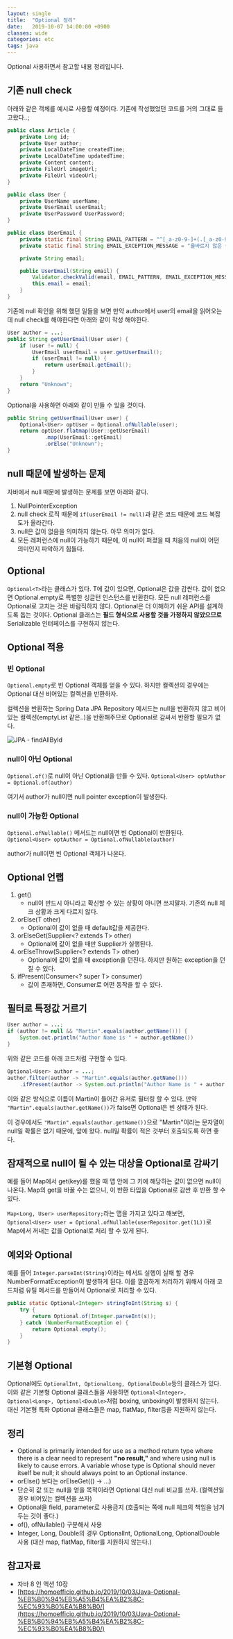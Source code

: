 ```yaml
---
layout: single
title:  "Optional 정리"
date:   2019-10-07 14:00:00 +0900
classes: wide
categories: etc
tags: java
---
```


Optional 사용하면서 참고할 내용 정리입니다.

## 기존 null check

아래와 같은 객체를 예시로 사용할 예정이다. 기존에 작성했었던 코드를 거의 그대로 들고왔다..;

```java
public class Article {
    private Long id;
    private User author;
    private LocalDateTime createdTime;
    private LocalDateTime updatedTime;
    private Content content;
    private FileUrl imageUrl;
    private FileUrl videoUrl;
}

public class User {
    private UserName userName;
    private UserEmail userEmail;
    private UserPassword UserPassword;
}

public class UserEmail {
    private static final String EMAIL_PATTERN = "^[_a-z0-9-]+(.[_a-z0-9-]+)*@(?:\\w+\\.)+\\w{2,50}$";
    private static final String EMAIL_EXCEPTION_MESSAGE = "올바르지 않은 이메일입니다.";

    private String email;

    public UserEmail(String email) {
        Validator.checkValid(email, EMAIL_PATTERN, EMAIL_EXCEPTION_MESSAGE);
        this.email = email;
    }
}
```

기존에 null 확인을 위해 했던 일들을 보면 만약 author에서 user의 email을 읽어오는데 null check를 해야한다면 아래와 같이 작성 해야한다.

```java
User author = ...;
public String getUserEmail(User user) {
    if (user != null) {
        UserEmail userEmail = user.getUserEmail();
        if (userEmail != null) {
            return userEmail.getEmail();
        }
    }
    return "Unknown";
}
```

Optional을 사용하면 아래와 같이 만들 수 있을 것이다.

```java
public String getUserEmail(User user) {
    Optional<User> optUser = Optional.ofNullable(user);
    return optUser.flatmap(User::getUserEmail)
            .map(UserEmail::getEmail)
            .orElse("Unknown");
}
```

## null 때문에 발생하는 문제

자바에서 null 때문에 발생하는 문제를 보면 아래와 같다.

1. NullPointerException
2. null check 로직 때문에 `if(userEmail != null)`과 같은 코드 때문에 코드 복잡도가 올라간다.
3. null은 값이 없음을 의미하지 않는다. 아무 의미가 없다.
4. 모든 레퍼런스에 null이 가능하기 때문에, 이 null이 퍼졌을 때 처음의 null이 어떤 의미인지 파악하기 힘들다.

## Optional

`Optional<T>`라는 클래스가 있다. T에 값이 있으면, Optional은 값을 감싼다. 값이 없으면 Optional.empty로 특별한 싱글턴 인스턴스를 반환한다.
모든 null 레퍼런스를 Optional로 고치는 것은 바람직하지 않다. Optional은 더 이해하기 쉬운 API를 설계하도록 돕는 것이다.
Optional 클래스는 **필드 형식으로 사용할 것을 가정하지 않았으므로** Serializable 인터페이스를 구현하지 않는다.

## Optional 적용

### 빈 Optional

`Optional.empty`로 빈 Optional 객체를 얻을 수 있다. 하지만 컬렉션의 경우에는 Optional 대신 비어있는 컬렉션을 반환하자.

컬렉션을 반환하는 Spring Data JPA Repository 메서드는 null을 반환하지 않고 비어있는 컬렉션(emptyList 같은..)을 반환해주므로 Optional로 감싸서 반환할 필요가 없다.

![JPA - findAllById](/assets/img/optional/findAllById.png)

### null이 아닌 Optional

`Optional.of()`로 null이 아닌 Optional을 만들 수 있다. `Optional<User> optAuthor = Optional.of(author)`

여기서 author가 null이면 null pointer exception이 발생한다.

### null이 가능한 Optional

`Optional.ofNullable()` 메서드는 null이면 빈 Optional이 반환된다. `Optional<User> optAuthor = Optional.ofNullable(author)`

author가 null이면 빈 Optional 객체가 나온다.

## Optional 언랩

1. get()
   - null이 반드시 아니라고 확신할 수 있는 상황이 아니면 쓰지말자. 기존의 null 체크 상황과 크게 다르지 않다.
2. orElse(T other)
   - Optional이 값이 없을 때 default값을 제공한다.
3. orElseGet(Supplier<? extends T> other)
   - Optional에 값이 없을 때만 Supplier가 실행된다.
4. orElseThrow(Supplier<? extends T> other)
   - Optional에 값이 없을 때 exception을 던진다. 하지만 원하는 exception을 던질 수 있다.
5. ifPresent(Consumer<? super T> consumer)
   - 값이 존재하면, Consumer로 어떤 동작을 할 수 있다.

## 필터로 특정값 거르기

```java
User author = ...;
if (author != null && "Martin".equals(author.getName())) {
    System.out.println("Author Name is " + author.getName())
}
```

위와 같은 코드를 아래 코드처럼 구현할 수 있다.

```java
Optional<User> author = ...;
author.filter(author -> "Martin".equals(author.getName()))
    .ifPresent(author -> System.out.println("Author Name is " + author.getName()));
```

이와 같은 방식으로 이름이 Martin이 들어간 유저로 필터링 할 수 있다. 만약 `"Martin".equals(author.getName())`가 false면 Optional은 빈 상태가 된다.

이 경우에서도 `"Martin".equals(author.getName())`으로 "Martin"이라는 문자열이 null일 확률은 없기 때문에, 앞에 왔다. null일 확률이 적은 것부터 호출되도록 하면 좋다.

## 잠재적으로 null이 될 수 있는 대상을 Optional로 감싸기

예를 들어 Map에서 get(key)를 했을 때 맵 안에 그 키에 해당하는 값이 없으면 null이 나온다. Map의 get을 바꿀 수는 없으니, 이 반환 타입을 Optional로 감싼 후 반환 할 수 있다.

`Map<Long, User> userRepository;`라는 맵을 가지고 있다고 해보면, `Optional<User> user = Optional.ofNullable(userRepositor.get(1L))`로 Map에서 꺼내는 값을 Optional로 처리 할 수 있게 된다.

## 예외와 Optional

예를 들어 `Integer.parseInt(String)`이라는 메서드 실행이 실패 할 경우 NumberFormatException이 발생하게 된다. 이를 깔끔하게 처리하기 위해서 아래 코드처럼 유틸 메서드를 만들어서 Optional로 처리할 수 있다.

```java
public static Optional<Integer> stringToInt(String s) {
    try {
        return Optional.of(Integer.parseInt(s));
    } catch (NumberFormatException e) {
        return Optional.empty();
    }
}
```

## 기본형 Optional

Optional에도 `OptionalInt, OptionalLong, OptionalDouble`등의 클래스가 있다. 이와 같은 기본형 Optional 클래스들을 사용하면 `Optional<Integer>, Optional<Long>, Optional<Double>`처럼 boxing, unboxing이 발생하지 않는다. 대신 기본형 특화 Optional 클래스들은 map, flatMap, filter등을 지원하지 않는다.

## 정리

- Optional is primarily intended for use as a method return type where there is a clear need to represent **"no result,"** and where using null is likely to cause errors. A variable whose type is Optional should never itself be null; it should always point to an Optional instance.
- orElse() 보다는 orElseGet(() -> ...)
- 단순히 값 또는 null을 얻을 목적이라면 Optional 대신 null 비교를 쓰자. (컬렉션일 경우 비어있는 컬렉션을 쓰자)
- Optional을 field, parameter로 사용금지 (호출되는 쪽에 null 체크의 책임을 남겨두는 것이 좋다.)
- of(), ofNullable() 구분해서 사용
- Integer, Long, Double의 경우 OptionalInt, OptionalLong, OptionalDouble 사용 (대신 map, flatMap, filter를 지원하지 않는다.)

## 참고자료

- 자바 8 인 액션 10장
- [https://homoefficio.github.io/2019/10/03/Java-Optional-%EB%B0%94%EB%A5%B4%EA%B2%8C-%EC%93%B0%EA%B8%B0/](https://homoefficio.github.io/2019/10/03/Java-Optional-%EB%B0%94%EB%A5%B4%EA%B2%8C-%EC%93%B0%EA%B8%B0/)

